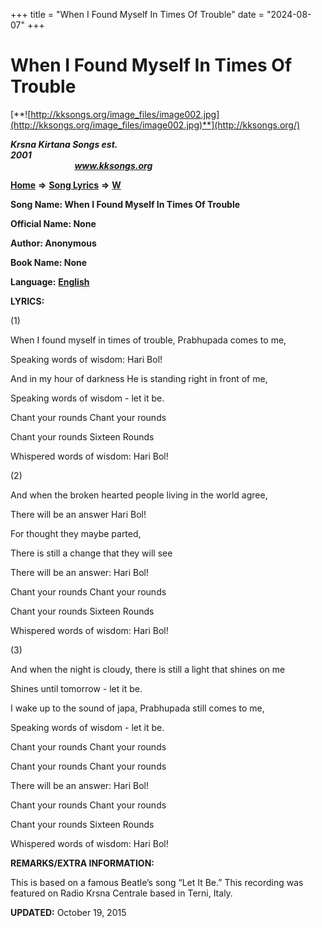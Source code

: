 +++
title = "When I Found Myself In Times Of Trouble"
date = "2024-08-07"
+++

# When I Found Myself In Times Of Trouble
[**![http://kksongs.org/image_files/image002.jpg](http://kksongs.org/image_files/image002.jpg)**](http://kksongs.org/)

**_Krsna Kirtana Songs est. 2001_**                                                                                                                                                 **_www.kksongs.org_**

**[Home](http://kksongs.org/)** **⇒** **[Song Lyrics](http://kksongs.org/lyrics.html)** **⇒** **[W](http://kksongs.org/songs/song_w.html)**

**Song Name: When I Found Myself In Times Of Trouble**

**Official Name: None**

**Author: Anonymous**

**Book Name: None**

**Language:** [**English**](http://kksongs.org/language/list/english.html)

**LYRICS:**

(1)

When I found myself in times of trouble, Prabhupada comes to me,

Speaking words of wisdom: Hari Bol!

And in my hour of darkness He is standing right in front of me,

Speaking words of wisdom - let it be.

Chant your rounds Chant your rounds

Chant your rounds Sixteen Rounds

Whispered words of wisdom: Hari Bol!

(2)

And when the broken hearted people living in the world agree,

There will be an answer Hari Bol!

For thought they maybe parted,

There is still a change that they will see

There will be an answer: Hari Bol!

Chant your rounds Chant your rounds

Chant your rounds Sixteen Rounds

Whispered words of wisdom: Hari Bol!

(3)

And when the night is cloudy, there is still a light that shines on me

Shines until tomorrow - let it be.

I wake up to the sound of japa, Prabhupada still comes to me,

Speaking words of wisdom - let it be.

Chant your rounds Chant your rounds

Chant your rounds Chant your rounds

There will be an answer: Hari Bol!

Chant your rounds Chant your rounds

Chant your rounds Sixteen Rounds

Whispered words of wisdom: Hari Bol!

**REMARKS/EXTRA INFORMATION:**

This is based on a famous Beatle’s song “Let It Be.” This recording was featured on Radio Krsna Centrale based in Terni, Italy.

**UPDATED:** October 19, 2015